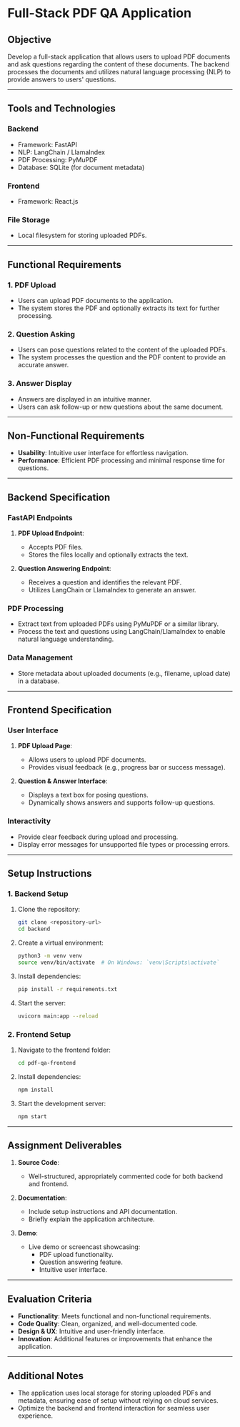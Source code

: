 # Full-Stack PDF QA Application

## **Objective**
Develop a full-stack application that allows users to upload PDF documents and ask questions regarding the content of these documents. The backend processes the documents and utilizes natural language processing (NLP) to provide answers to users' questions.

---

## **Tools and Technologies**

### **Backend**
- Framework: FastAPI
- NLP: LangChain / LlamaIndex
- PDF Processing: PyMuPDF
- Database: SQLite (for document metadata)

### **Frontend**
- Framework: React.js

### **File Storage**
- Local filesystem for storing uploaded PDFs.

---

## **Functional Requirements**

### **1. PDF Upload**
- Users can upload PDF documents to the application.
- The system stores the PDF and optionally extracts its text for further processing.

### **2. Question Asking**
- Users can pose questions related to the content of the uploaded PDFs.
- The system processes the question and the PDF content to provide an accurate answer.

### **3. Answer Display**
- Answers are displayed in an intuitive manner.
- Users can ask follow-up or new questions about the same document.

---

## **Non-Functional Requirements**
- **Usability**: Intuitive user interface for effortless navigation.
- **Performance**: Efficient PDF processing and minimal response time for questions.

---

## **Backend Specification**

### **FastAPI Endpoints**
1. **PDF Upload Endpoint**:
   - Accepts PDF files.
   - Stores the files locally and optionally extracts the text.

2. **Question Answering Endpoint**:
   - Receives a question and identifies the relevant PDF.
   - Utilizes LangChain or LlamaIndex to generate an answer.

### **PDF Processing**
- Extract text from uploaded PDFs using PyMuPDF or a similar library.
- Process the text and questions using LangChain/LlamaIndex to enable natural language understanding.

### **Data Management**
- Store metadata about uploaded documents (e.g., filename, upload date) in a database.

---

## **Frontend Specification**

### **User Interface**
1. **PDF Upload Page**:
   - Allows users to upload PDF documents.
   - Provides visual feedback (e.g., progress bar or success message).

2. **Question & Answer Interface**:
   - Displays a text box for posing questions.
   - Dynamically shows answers and supports follow-up questions.

### **Interactivity**
- Provide clear feedback during upload and processing.
- Display error messages for unsupported file types or processing errors.

---

## **Setup Instructions**

### **1. Backend Setup**
1. Clone the repository:
   ```bash
   git clone <repository-url>
   cd backend
   ```
2. Create a virtual environment:
   ```bash
   python3 -m venv venv
   source venv/bin/activate  # On Windows: `venv\Scripts\activate`
   ```
3. Install dependencies:
   ```bash
   pip install -r requirements.txt
   ```
4. Start the server:
   ```bash
   uvicorn main:app --reload
   ```

### **2. Frontend Setup**
1. Navigate to the frontend folder:
   ```bash
   cd pdf-qa-frontend
   ```
2. Install dependencies:
   ```bash
   npm install
   ```
3. Start the development server:
   ```bash
   npm start
   ```

---

## **Assignment Deliverables**
1. **Source Code**:
   - Well-structured, appropriately commented code for both backend and frontend.

2. **Documentation**:
   - Include setup instructions and API documentation.
   - Briefly explain the application architecture.

3. **Demo**:
   - Live demo or screencast showcasing:
     - PDF upload functionality.
     - Question answering feature.
     - Intuitive user interface.

---

## **Evaluation Criteria**
- **Functionality**: Meets functional and non-functional requirements.
- **Code Quality**: Clean, organized, and well-documented code.
- **Design & UX**: Intuitive and user-friendly interface.
- **Innovation**: Additional features or improvements that enhance the application.

---

## **Additional Notes**
- The application uses local storage for storing uploaded PDFs and metadata, ensuring ease of setup without relying on cloud services.
- Optimize the backend and frontend interaction for seamless user experience.


